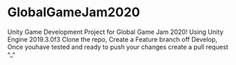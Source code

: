 # GlobalGameJam2020
Unity Game Development Project for Global Game Jam 2020!
Using Unity Engine 2019.3.0f3 
Clone the repo,
Create a Feature branch off Develop,
Once youhave tested and ready to push your changes create a pull request ^_^
